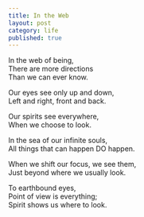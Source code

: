```yaml
---
title: In the Web
layout: post
category: life
published: true
---
```


In the web of being,   
There are more directions  
Than we can ever know.

Our eyes see only up and down,  
Left and right, front and back.

Our spirits see everywhere,  
When we choose to look.

In the sea of our infinite souls,  
All things that can happen DO happen.

When we shift our focus, we see them,   
Just beyond where we usually look.

To earthbound eyes,   
Point of view is everything;   
Spirit shows us where to look.